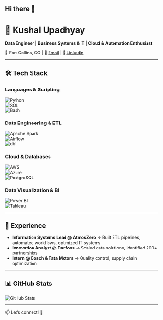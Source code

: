 ## Hi there 👋

# 🚀 Kushal Upadhyay  
**Data Engineer | Business Systems & IT | Cloud & Automation Enthusiast**  

📍 Fort Collins, CO | 📧 [Email](mailto:kushal.upadhyay7897@gmail.com) | 🔗 [LinkedIn](https://www.linkedin.com/in/kushal-upadhyay/)  

---

## 🛠 Tech Stack  

### **Languages & Scripting**  
![Python](https://img.shields.io/badge/Python-3776AB?style=for-the-badge&logo=python&logoColor=white)  
![SQL](https://img.shields.io/badge/SQL-4479A1?style=for-the-badge&logo=postgresql&logoColor=white)  
![Bash](https://img.shields.io/badge/Bash-4EAA25?style=for-the-badge&logo=gnu-bash&logoColor=white)  

### **Data Engineering & ETL**  
![Apache Spark](https://img.shields.io/badge/Apache_Spark-FDEE21?style=for-the-badge&logo=apache-spark&logoColor=black)  
![Airflow](https://img.shields.io/badge/Apache_Airflow-017CEE?style=for-the-badge&logo=apache-airflow&logoColor=white)  
![dbt](https://img.shields.io/badge/dbt-FF694B?style=for-the-badge&logo=dbt&logoColor=white)  

### **Cloud & Databases**  
![AWS](https://img.shields.io/badge/AWS-232F3E?style=for-the-badge&logo=amazonaws&logoColor=white)  
![Azure](https://img.shields.io/badge/Azure-0078D4?style=for-the-badge&logo=microsoft-azure&logoColor=white)  
![PostgreSQL](https://img.shields.io/badge/PostgreSQL-316192?style=for-the-badge&logo=postgresql&logoColor=white)  

### **Data Visualization & BI**  
![Power BI](https://img.shields.io/badge/Power_BI-F2C811?style=for-the-badge&logo=power-bi&logoColor=black)  
![Tableau](https://img.shields.io/badge/Tableau-E97627?style=for-the-badge&logo=tableau&logoColor=white)  

---

## 💼 Experience  
- **Information Systems Lead @ AtmosZero** → Built ETL pipelines, automated workflows, optimized IT systems  
- **Innovation Analyst @ Danfoss** → Scaled data solutions, identified 200+ partnerships  
- **Intern @ Bosch & Tata Motors** → Quality control, supply chain optimization  

---

## 📊 GitHub Stats  
![GitHub Stats](https://github-readme-stats.vercel.app/api?username=kushal-upadhyay&show_icons=true&theme=radical)  

---

📫 Let’s connect! 🚀  

